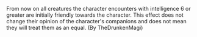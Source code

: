 
From now on all creatures the character encounters with intelligence 6 or greater are initially friendly towards the character. This effect does not change their opinion of the character's companions and does not mean they will treat them as an equal. (By TheDrunkenMagi)